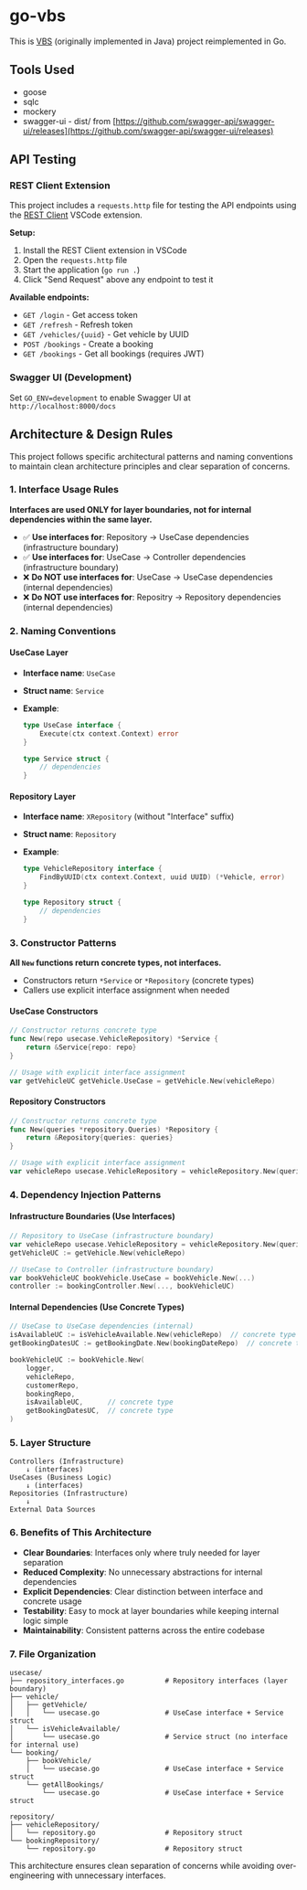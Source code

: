 # go-vbs

This is [VBS](https://github.com/iondodon/vbs) (originally implemented in Java) project reimplemented in Go.

## Tools Used

- goose
- sqlc
- mockery
- swagger-ui - dist/ from [https://github.com/swagger-api/swagger-ui/releases](https://github.com/swagger-api/swagger-ui/releases)

## API Testing

### REST Client Extension

This project includes a `requests.http` file for testing the API endpoints using the [REST Client](https://marketplace.visualstudio.com/items?itemName=humao.rest-client) VSCode extension.

**Setup:**

1. Install the REST Client extension in VSCode
2. Open the `requests.http` file
3. Start the application (`go run .`)
4. Click "Send Request" above any endpoint to test it

**Available endpoints:**

- `GET /login` - Get access token
- `GET /refresh` - Refresh token
- `GET /vehicles/{uuid}` - Get vehicle by UUID
- `POST /bookings` - Create a booking
- `GET /bookings` - Get all bookings (requires JWT)

### Swagger UI (Development)

Set `GO_ENV=development` to enable Swagger UI at `http://localhost:8000/docs`

## Architecture & Design Rules

This project follows specific architectural patterns and naming conventions to maintain clean architecture principles and clear separation of concerns.

### 1. Interface Usage Rules

**Interfaces are used ONLY for layer boundaries, not for internal dependencies within the same layer.**

- ✅ **Use interfaces for**: Repository → UseCase dependencies (infrastructure boundary)
- ✅ **Use interfaces for**: UseCase → Controller dependencies (infrastructure boundary)
- ❌ **Do NOT use interfaces for**: UseCase → UseCase dependencies (internal dependencies)
- ❌ **Do NOT use interfaces for**: Repositry → Repository dependencies (internal dependencies)

### 2. Naming Conventions

#### UseCase Layer

- **Interface name**: `UseCase`
- **Struct name**: `Service`
- **Example**:

  ```go
  type UseCase interface {
      Execute(ctx context.Context) error
  }

  type Service struct {
      // dependencies
  }
  ```

#### Repository Layer

- **Interface name**: `XRepository` (without "Interface" suffix)
- **Struct name**: `Repository`
- **Example**:

  ```go
  type VehicleRepository interface {
      FindByUUID(ctx context.Context, uuid UUID) (*Vehicle, error)
  }

  type Repository struct {
      // dependencies
  }
  ```

### 3. Constructor Patterns

**All `New` functions return concrete types, not interfaces.**

- Constructors return `*Service` or `*Repository` (concrete types)
- Callers use explicit interface assignment when needed

#### UseCase Constructors

```go
// Constructor returns concrete type
func New(repo usecase.VehicleRepository) *Service {
    return &Service{repo: repo}
}

// Usage with explicit interface assignment
var getVehicleUC getVehicle.UseCase = getVehicle.New(vehicleRepo)
```

#### Repository Constructors

```go
// Constructor returns concrete type
func New(queries *repository.Queries) *Repository {
    return &Repository{queries: queries}
}

// Usage with explicit interface assignment
var vehicleRepo usecase.VehicleRepository = vehicleRepository.New(queries)
```

### 4. Dependency Injection Patterns

#### Infrastructure Boundaries (Use Interfaces)

```go
// Repository to UseCase (infrastructure boundary)
var vehicleRepo usecase.VehicleRepository = vehicleRepository.New(queries)
getVehicleUC := getVehicle.New(vehicleRepo)

// UseCase to Controller (infrastructure boundary)
var bookVehicleUC bookVehicle.UseCase = bookVehicle.New(...)
controller := bookingController.New(..., bookVehicleUC)
```

#### Internal Dependencies (Use Concrete Types)

```go
// UseCase to UseCase dependencies (internal)
isAvailableUC := isVehicleAvailable.New(vehicleRepo)  // concrete type
getBookingDatesUC := getBookingDate.New(bookingDateRepo)  // concrete type

bookVehicleUC := bookVehicle.New(
    logger,
    vehicleRepo,
    customerRepo,
    bookingRepo,
    isAvailableUC,      // concrete type
    getBookingDatesUC,  // concrete type
)
```

### 5. Layer Structure

```
Controllers (Infrastructure)
    ↓ (interfaces)
UseCases (Business Logic)
    ↓ (interfaces)
Repositories (Infrastructure)
    ↓
External Data Sources
```

### 6. Benefits of This Architecture

- **Clear Boundaries**: Interfaces only where truly needed for layer separation
- **Reduced Complexity**: No unnecessary abstractions for internal dependencies
- **Explicit Dependencies**: Clear distinction between interface and concrete usage
- **Testability**: Easy to mock at layer boundaries while keeping internal logic simple
- **Maintainability**: Consistent patterns across the entire codebase

### 7. File Organization

```
usecase/
├── repository_interfaces.go          # Repository interfaces (layer boundary)
├── vehicle/
│   ├── getVehicle/
│   │   └── usecase.go                # UseCase interface + Service struct
│   └── isVehicleAvailable/
│       └── usecase.go                # Service struct (no interface for internal use)
└── booking/
    ├── bookVehicle/
    │   └── usecase.go                # UseCase interface + Service struct
    └── getAllBookings/
        └── usecase.go                # UseCase interface + Service struct

repository/
├── vehicleRepository/
│   └── repository.go                 # Repository struct
└── bookingRepository/
    └── repository.go                 # Repository struct
```

This architecture ensures clean separation of concerns while avoiding over-engineering with unnecessary interfaces.
